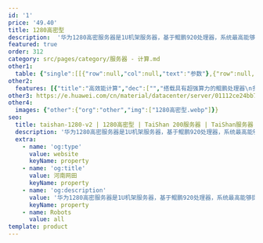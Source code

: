 ```yaml
---
id: '1'
price: '49.40'
title: 1280高密型
description:  '华为1280高密服务器是1U机架服务器，基于鲲鹏920处理器，系统最高能够提供128核、2.6GHz主频的计算能力。该1U机架服务器具有高效能计算、安全可靠、开放生态等优点，适合为大数据分析、软件定义存储、Web等应用场景的工作负载进行高效加速，并有效提升数据中心的空间利用率、降低综合运营成本。'
featured: true
order: 312
category: src/pages/category/服务器 - 计算.md
other1: 
  table: {"single":[[{"row":null,"col":null,"text":"参数"},{"row":null,"col":null,"text":"型号"}],[{"row":null,"col":null,"text":"形态"},{"row":null,"col":null,"text":"1U机架服务器"}],[{"row":null,"col":null,"text":"处理器型号"},{"row":null,"col":null,"text":"2个鲲鹏920处理器"}],[{"row":null,"col":null,"text":"内存插槽"},{"row":null,"col":null,"text":"32个DDR4-2933 DIMM插槽"}],[{"row":null,"col":null,"text":"本地存储"},{"row":null,"col":null,"text":"最多配置10个2.5英寸SAS/SATA/SSD硬盘或者8个2.5英寸NVMe SSD硬盘"}],[{"row":null,"col":null,"text":"RAID支持"},{"row":null,"col":null,"text":"支持RAID 0，1， 5，6，10，50， 60\n支持超级电容掉电保护"}],[{"row":null,"col":null,"text":"板载网络"},{"row":null,"col":null,"text":"2个板载网络插卡，每个插卡支持4*GE电口或者4*10GE光口或者4*25GE光口"}],[{"row":null,"col":null,"text":"PCIe扩展"},{"row":null,"col":null,"text":"最多2个PCIe 4.0 x16 + 1个PCIe 4.0 x8标准插槽"}],[{"row":null,"col":null,"text":"电源"},{"row":null,"col":null,"text":"2个热插拔900W或2000W交流电源模块， 支持1+1冗余"}],[{"row":null,"col":null,"text":"供电"},{"row":null,"col":null,"text":"支持100~240V AC，240V DC"}],[{"row":null,"col":null,"text":"风扇"},{"row":null,"col":null,"text":"支持7个热拔插风扇模组，支持N+1冗余"}],[{"row":null,"col":null,"text":"温度"},{"row":null,"col":null,"text":"5℃～35℃"}],[{"row":null,"col":null,"text":"尺寸(宽x深x高)"},{"row":null,"col":null,"text":"435.6 mm x 790 mm x 43 mm"}]]}
other2:
  features: [{"title":"高效能计算","dec":["","搭载具有超强算力的鲲鹏处理器\n多核计算架构，高效加速应用",""]},{"title":"安全可靠","dec":["","处理器及服务器芯片全自研\n17年计算工程能力铸就稳如泰山品质",""]},{"title":"开放生态","dec":["","开放计算平台，支持业界主流软件\n构建鲲鹏生态，共创计算新高度",""]}]
other3: https://e.huawei.com/cn/material/datacenter/server/01112ce24bb74c2ca4d07e6abd3eaacd
other4:
  images: {"other":{"org":"other","img":["1280高密型.webp"]}}
seo:
  title: taishan-1280-v2 | 1280高密型 | TaiShan 200服务器 | TaiShan服务器 | 服务器 - 计算 | 数据中心
  description: '华为1280高密服务器是1U机架服务器，基于鲲鹏920处理器，系统最高能够提供128核、2.6GHz主频的计算能力。该1U机架服务器具有高效能计算、安全可靠、开放生态等优点，适合为大数据分析、软件定义存储、Web等应用场景的工作负载进行高效加速，并有效提升数据中心的空间利用率、降低综合运营成本。'
  extra:
    - name: 'og:type'
      value: website
      keyName: property
    - name: 'og:title'
      value: 河南网田
      keyName: property
    - name: 'og:description'
      value: '华为1280高密服务器是1U机架服务器，基于鲲鹏920处理器，系统最高能够提供128核、2.6GHz主频的计算能力。该1U机架服务器具有高效能计算、安全可靠、开放生态等优点，适合为大数据分析、软件定义存储、Web等应用场景的工作负载进行高效加速，并有效提升数据中心的空间利用率、降低综合运营成本。'
      keyName: property
    - name: Robots
      value: all
template: product
---
```

